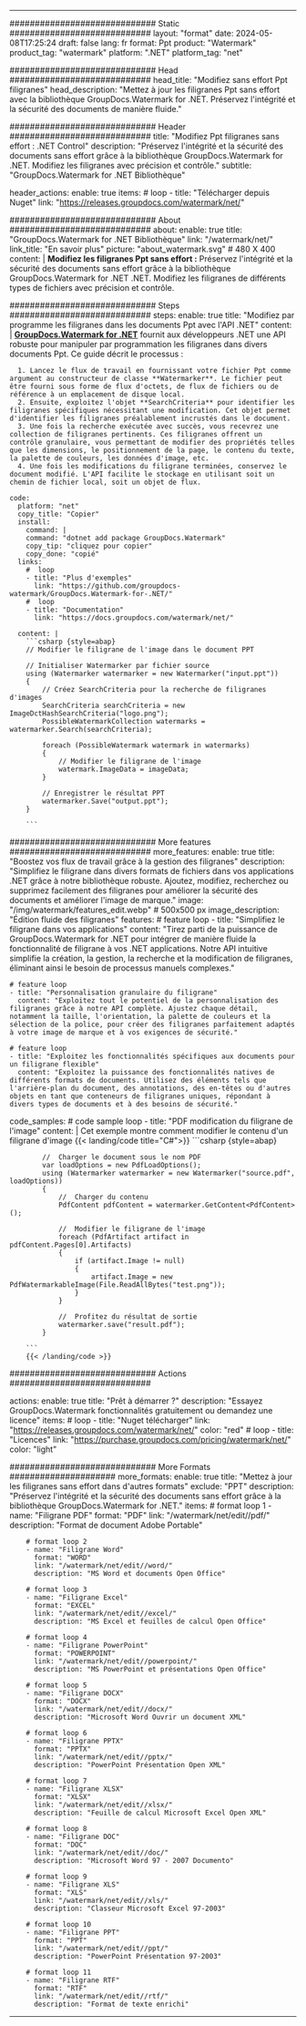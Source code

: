 
---
############################# Static ############################
layout: "format"
date:  2024-05-08T17:25:24
draft: false
lang: fr
format: Ppt
product: "Watermark"
product_tag: "watermark"
platform: ".NET"
platform_tag: "net"

############################# Head ############################
head_title: "Modifiez sans effort Ppt filigranes"
head_description: "Mettez à jour les filigranes Ppt sans effort avec la bibliothèque GroupDocs.Watermark for .NET. Préservez l'intégrité et la sécurité des documents de manière fluide."

############################# Header ############################
title: "Modifiez Ppt filigranes sans effort : .NET Control" 
description: "Préservez l'intégrité et la sécurité des documents sans effort grâce à la bibliothèque GroupDocs.Watermark for .NET. Modifiez les filigranes avec précision et contrôle."
subtitle: "GroupDocs.Watermark for .NET Bibliothèque" 

header_actions:
  enable: true
  items:
    #  loop
    - title: "Télécharger depuis Nuget"
      link: "https://releases.groupdocs.com/watermark/net/"
      
############################# About ############################
about:
    enable: true
    title: "GroupDocs.Watermark for .NET Bibliothèque"
    link: "/watermark/net/"
    link_title: "En savoir plus"
    picture: "about_watermark.svg" # 480 X 400
    content: |
       **Modifiez les filigranes Ppt sans effort :** Préservez l'intégrité et la sécurité des documents sans effort grâce à la bibliothèque GroupDocs.Watermark for .NET .NET. Modifiez les filigranes de différents types de fichiers avec précision et contrôle.

############################# Steps ############################
steps:
    enable: true
    title: "Modifiez par programme les filigranes dans les documents Ppt avec l'API .NET"
    content: |
      **[GroupDocs.Watermark for .NET](https://products.groupdocs.com/watermark/net/)** fournit aux développeurs .NET une API robuste pour manipuler par programmation les filigranes dans divers documents Ppt. Ce guide décrit le processus :
      
      1. Lancez le flux de travail en fournissant votre fichier Ppt comme argument au constructeur de classe **Watermarker**. Le fichier peut être fourni sous forme de flux d'octets, de flux de fichiers ou de référence à un emplacement de disque local.
      2. Ensuite, exploitez l'objet **SearchCriteria** pour identifier les filigranes spécifiques nécessitant une modification. Cet objet permet d'identifier les filigranes préalablement incrustés dans le document.
      3. Une fois la recherche exécutée avec succès, vous recevrez une collection de filigranes pertinents. Ces filigranes offrent un contrôle granulaire, vous permettant de modifier des propriétés telles que les dimensions, le positionnement de la page, le contenu du texte, la palette de couleurs, les données d'image, etc.
      4. Une fois les modifications du filigrane terminées, conservez le document modifié. L'API facilite le stockage en utilisant soit un chemin de fichier local, soit un objet de flux.
   
    code:
      platform: "net"
      copy_title: "Copier"
      install:
        command: |
        command: "dotnet add package GroupDocs.Watermark"
        copy_tip: "cliquez pour copier"
        copy_done: "copié"
      links:
        #  loop
        - title: "Plus d'exemples"
          link: "https://github.com/groupdocs-watermark/GroupDocs.Watermark-for-.NET/"
        #  loop
        - title: "Documentation"
          link: "https://docs.groupdocs.com/watermark/net/"
          
      content: |
        ```csharp {style=abap}
        // Modifier le filigrane de l'image dans le document PPT

        // Initialiser Watermarker par fichier source
        using (Watermarker watermarker = new Watermarker("input.ppt"))
        {
            // Créez SearchCriteria pour la recherche de filigranes d'images
            SearchCriteria searchCriteria = new ImageDctHashSearchCriteria("logo.png");
            PossibleWatermarkCollection watermarks = watermarker.Search(searchCriteria);

            foreach (PossibleWatermark watermark in watermarks)
            {
                // Modifier le filigrane de l'image
                watermark.ImageData = imageData;
            }

            // Enregistrer le résultat PPT
            watermarker.Save("output.ppt");
        }
        
        ```     

############################# More features ############################
more_features:
  enable: true
  title: "Boostez vos flux de travail grâce à la gestion des filigranes"
  description: "Simplifiez le filigrane dans divers formats de fichiers dans vos applications .NET grâce à notre bibliothèque robuste. Ajoutez, modifiez, recherchez ou supprimez facilement des filigranes pour améliorer la sécurité des documents et améliorer l'image de marque."
  image: "/img/watermark/features_edit.webp" # 500x500 px
  image_description: "Édition fluide des filigranes"
  features:
    # feature loop
    - title: "Simplifiez le filigrane dans vos applications"
      content: "Tirez parti de la puissance de GroupDocs.Watermark for .NET pour intégrer de manière fluide la fonctionnalité de filigrane à vos .NET applications. Notre API intuitive simplifie la création, la gestion, la recherche et la modification de filigranes, éliminant ainsi le besoin de processus manuels complexes."

    # feature loop
    - title: "Personnalisation granulaire du filigrane"
      content: "Exploitez tout le potentiel de la personnalisation des filigranes grâce à notre API complète. Ajustez chaque détail, notamment la taille, l'orientation, la palette de couleurs et la sélection de la police, pour créer des filigranes parfaitement adaptés à votre image de marque et à vos exigences de sécurité."

    # feature loop
    - title: "Exploitez les fonctionnalités spécifiques aux documents pour un filigrane flexible"
      content: "Exploitez la puissance des fonctionnalités natives de différents formats de documents. Utilisez des éléments tels que l'arrière-plan du document, des annotations, des en-têtes ou d'autres objets en tant que conteneurs de filigranes uniques, répondant à divers types de documents et à des besoins de sécurité."
      
  code_samples:
    # code sample loop
    - title: "PDF modification du filigrane de l'image"
      content: |
        Cet exemple montre comment modifier le contenu d'un filigrane d'image
        {{< landing/code title="C#">}}
        ```csharp {style=abap}
        
            //  Charger le document sous le nom PDF
            var loadOptions = new PdfLoadOptions();
            using (Watermarker watermarker = new Watermarker("source.pdf", loadOptions))
            {
                //  Charger du contenu
                PdfContent pdfContent = watermarker.GetContent<PdfContent>();

                //  Modifier le filigrane de l'image
                foreach (PdfArtifact artifact in pdfContent.Pages[0].Artifacts)
                {
                    if (artifact.Image != null)
                    {
                        artifact.Image = new PdfWatermarkableImage(File.ReadAllBytes("test.png"));
                    }
                }

                //  Profitez du résultat de sortie
                watermarker.save("result.pdf");
            }

        ```
        {{< /landing/code >}}


############################# Actions ############################

actions:
  enable: true
  title: "Prêt à démarrer ?"
  description: "Essayez GroupDocs.Watermark fonctionnalités gratuitement ou demandez une licence"
  items:
    #  loop
    - title: "Nuget télécharger"
      link: "https://releases.groupdocs.com/watermark/net/"
      color: "red"
        #  loop
    - title: "Licences"
      link: "https://purchase.groupdocs.com/pricing/watermark/net/"
      color: "light"


############################# More Formats #####################
more_formats:
    enable: true
    title: "Mettez à jour les filigranes sans effort dans d'autres formats"
    exclude: "PPT"
    description: "Préservez l'intégrité et la sécurité des documents sans effort grâce à la bibliothèque GroupDocs.Watermark for .NET."
    items: 
        # format loop 1
        - name: "Filigrane PDF"
          format: "PDF"
          link: "/watermark/net/edit//pdf/"
          description: "Format de document Adobe Portable"

        # format loop 2
        - name: "Filigrane Word"
          format: "WORD"
          link: "/watermark/net/edit//word/"
          description: "MS Word et documents Open Office"
          
        # format loop 3
        - name: "Filigrane Excel"
          format: "EXCEL"
          link: "/watermark/net/edit//excel/"
          description: "MS Excel et feuilles de calcul Open Office"

        # format loop 4
        - name: "Filigrane PowerPoint"
          format: "POWERPOINT"
          link: "/watermark/net/edit//powerpoint/"
          description: "MS PowerPoint et présentations Open Office"

        # format loop 5
        - name: "Filigrane DOCX"
          format: "DOCX"
          link: "/watermark/net/edit//docx/"
          description: "Microsoft Word Ouvrir un document XML"
          
        # format loop 6
        - name: "Filigrane PPTX"
          format: "PPTX"
          link: "/watermark/net/edit//pptx/"
          description: "PowerPoint Présentation Open XML"
          
        # format loop 7
        - name: "Filigrane XLSX"
          format: "XLSX"
          link: "/watermark/net/edit//xlsx/"
          description: "Feuille de calcul Microsoft Excel Open XML"

        # format loop 8
        - name: "Filigrane DOC"
          format: "DOC"
          link: "/watermark/net/edit//doc/"
          description: "Microsoft Word 97 - 2007 Documento"

        # format loop 9
        - name: "Filigrane XLS"
          format: "XLS"
          link: "/watermark/net/edit//xls/"
          description: "Classeur Microsoft Excel 97-2003"

        # format loop 10
        - name: "Filigrane PPT"
          format: "PPT"
          link: "/watermark/net/edit//ppt/"
          description: "PowerPoint Présentation 97-2003"

        # format loop 11
        - name: "Filigrane RTF"
          format: "RTF"
          link: "/watermark/net/edit//rtf/"
          description: "Format de texte enrichi"

---